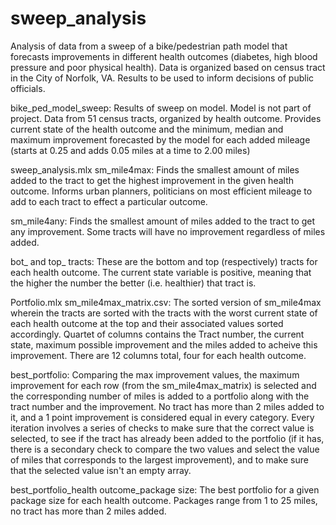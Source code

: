 # sweep_analysis
Analysis of data from a sweep of a bike/pedestrian path model that forecasts improvements in 
different health outcomes (diabetes, high blood pressure and poor physical health).
Data is organized based on census tract in the City of Norfolk, VA. 
Results to be used to inform decisions of public officials. 

bike_ped_model_sweep: 
Results of sweep on model. Model is not part of project. 
Data from 51 census tracts, organized by health outcome. Provides current state of the health outcome and the minimum, median and maximum improvement forecasted by 
the model for each added mileage (starts at 0.25 and adds 0.05 miles at a time to 2.00 miles)

sweep_analysis.mlx
  sm_mile4max: 
  Finds the smallest amount of miles added to the tract to get the highest improvement in the given health outcome.
  Informs urban planners, politicians on most efficient mileage to add to each tract to effect a particular outcome. 

  sm_mile4any: 
  Finds the smallest amount of miles added to the tract to get any improvement. Some tracts will have no improvement regardless of miles added.

  bot_ and top_ tracts: 
  These are the bottom and top (respectively) tracts for each health outcome. The current state variable is positive, meaning that the higher the number the better (i.e. healthier) that tract is. 

Portfolio.mlx
  sm_mile4max_matrix.csv: 
  The sorted version of sm_mile4max wherein the tracts are sorted with the tracts with the worst current state of each health outcome at the top and their associated values sorted accordingly. Quartet of columns contains the Tract number, the current state, maximum possible improvement and the miles added to acheive this improvement. There are 12 columns total, four for each health outcome. 
  
  best_portfolio: 
  Comparing the max improvement values, the maximum improvement for each row (from the sm_mile4max_matrix) is selected and the corresponding number of miles is added to a portfolio along with the tract number and the improvement. No tract has more than 2 miles added to it, and a 1 point improvement is considered equal in every category. Every iteration involves a series of checks to make sure that the correct value is selected, to see if the tract has already been added to the portfolio (if it has, there is a secondary check to compare the two values and select the value of miles that corresponds to the largest improvement), and to make sure that the selected value isn't an empty array.  
  
  best_portfolio_health outcome_package size: 
  The best portfolio for a given package size for each health outcome. Packages range from 1 to 25 miles, no tract has more than 2 miles added.
